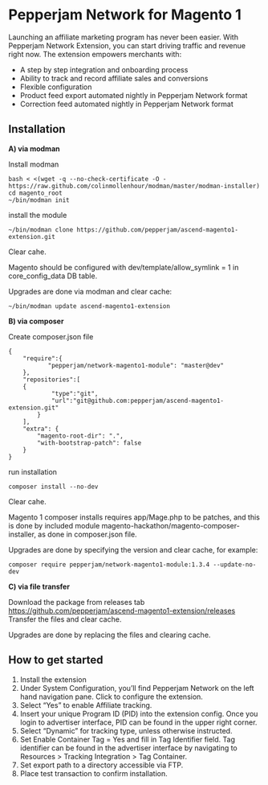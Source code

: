 # Pepperjam Network for Magento 1

Launching an affiliate marketing program has never been easier. With Pepperjam Network Extension, you can start driving traffic and revenue right now. The extension empowers merchants with:

- A step by step integration and onboarding process
- Ability to track and record affiliate sales and conversions
- Flexible configuration
- Product feed export automated nightly in Pepperjam Network format
- Correction feed automated nightly in Pepperjam Network format

## Installation

**A) via modman**

Install modman 

    bash < <(wget -q --no-check-certificate -O - https://raw.github.com/colinmollenhour/modman/master/modman-installer)
    cd magento_root
    ~/bin/modman init

install the module

    ~/bin/modman clone https://github.com/pepperjam/ascend-magento1-extension.git

Clear cahe. 

Magento should be configured with dev/template/allow_symlink = 1 in core_config_data DB table.

Upgrades are done via modman and clear cache:
    
    ~/bin/modman update ascend-magento1-extension

**B) via composer**

Create composer.json file

    {
        "require":{
               "pepperjam/network-magento1-module": "master@dev"
        },
        "repositories":[         
    	{
                "type":"git",
                "url":"git@github.com:pepperjam/ascend-magento1-extension.git"
            }
        ],
        "extra": {
            "magento-root-dir": ".",
            "with-bootstrap-patch": false
        }
    }

run installation
    
    composer install --no-dev

Clear cahe. 

Magento 1 composer installs requires app/Mage.php to be patches, and this is done by included module magento-hackathon/magento-composer-installer, as done in composer.json file.

Upgrades are done by specifying the version and clear cache, for example:

    composer require pepperjam/network-magento1-module:1.3.4 --update-no-dev
    
    
**C) via file transfer**

Download the package from releases tab https://github.com/pepperjam/ascend-magento1-extension/releases
Transfer the files and clear cache.

Upgrades are done by replacing the files and clearing cache.    

## How to get started

1. Install the extension
1. Under System Configuration, you’ll find Pepperjam Network on the left hand navigation pane. Click to configure the extension.
1. Select “Yes” to enable Affiliate tracking.
1. Insert your unique Program ID (PID) into the extension config. Once you login to advertiser interface, PID can be found in the upper right corner.
1. Select “Dynamic” for tracking type, unless otherwise instructed.
1. Set Enable Container Tag = Yes and fill in Tag Identifier field. Tag identifier can be found in the advertiser interface by navigating to Resources > Tracking Integration > Tag Container.
1. Set export path to a directory accessible via FTP.
1. Place test transaction to confirm installation.

